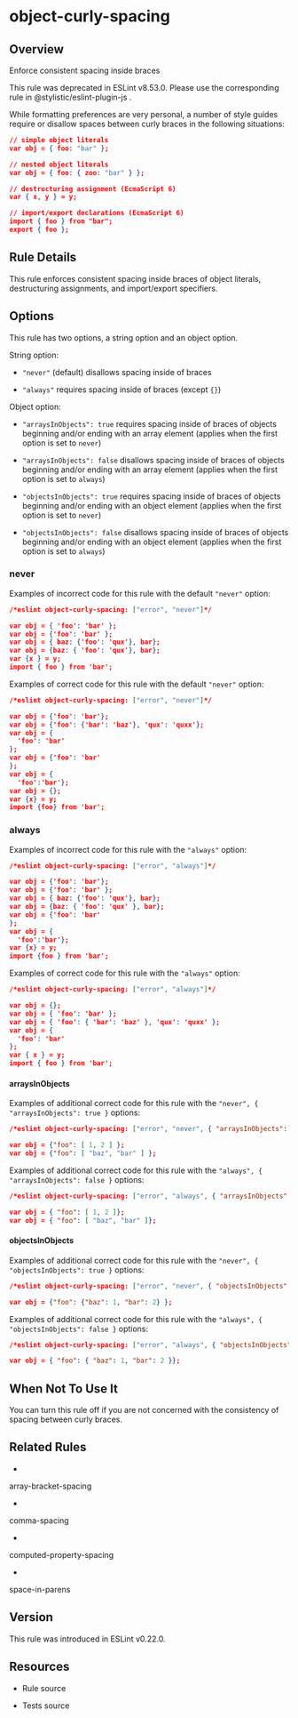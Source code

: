

# object-curly-spacing
## Overview

Enforce consistent spacing inside braces

This rule was deprecated in ESLint v8.53.0. Please use the corresponding rule  in @stylistic/eslint-plugin-js .

While formatting preferences are very personal, a number of style guides require
or disallow spaces between curly braces in the following situations:


```json
// simple object literals
var obj = { foo: "bar" };

// nested object literals
var obj = { foo: { zoo: "bar" } };

// destructuring assignment (EcmaScript 6)
var { x, y } = y;

// import/export declarations (EcmaScript 6)
import { foo } from "bar";
export { foo };
```

## Rule Details

This rule enforces consistent spacing inside braces of object literals, destructuring assignments, and import/export specifiers.

## Options

This rule has two options, a string option and an object option.

String option:


- `"never"` (default) disallows spacing inside of braces

- `"always"` requires spacing inside of braces (except `{}`)

Object option:


- `"arraysInObjects": true` requires spacing inside of braces of objects beginning and/or ending with an array element (applies when the first option is set to `never`)

- `"arraysInObjects": false` disallows spacing inside of braces of objects beginning and/or ending with an array element (applies when the first option is set to `always`)

- `"objectsInObjects": true` requires spacing inside of braces of objects beginning and/or ending with an object element (applies when the first option is set to `never`)

- `"objectsInObjects": false` disallows spacing inside of braces of objects beginning and/or ending with an object element (applies when the first option is set to `always`)

### never

Examples of incorrect code for this rule with the default `"never"` option:


```json
/*eslint object-curly-spacing: ["error", "never"]*/

var obj = { 'foo': 'bar' };
var obj = {'foo': 'bar' };
var obj = { baz: {'foo': 'qux'}, bar};
var obj = {baz: { 'foo': 'qux'}, bar};
var {x } = y;
import { foo } from 'bar';
```

Examples of correct code for this rule with the default `"never"` option:


```json
/*eslint object-curly-spacing: ["error", "never"]*/

var obj = {'foo': 'bar'};
var obj = {'foo': {'bar': 'baz'}, 'qux': 'quxx'};
var obj = {
  'foo': 'bar'
};
var obj = {'foo': 'bar'
};
var obj = {
  'foo':'bar'};
var obj = {};
var {x} = y;
import {foo} from 'bar';
```

### always

Examples of incorrect code for this rule with the `"always"` option:


```json
/*eslint object-curly-spacing: ["error", "always"]*/

var obj = {'foo': 'bar'};
var obj = {'foo': 'bar' };
var obj = { baz: {'foo': 'qux'}, bar};
var obj = {baz: { 'foo': 'qux' }, bar};
var obj = {'foo': 'bar'
};
var obj = {
  'foo':'bar'};
var {x} = y;
import {foo } from 'bar';
```

Examples of correct code for this rule with the `"always"` option:


```json
/*eslint object-curly-spacing: ["error", "always"]*/

var obj = {};
var obj = { 'foo': 'bar' };
var obj = { 'foo': { 'bar': 'baz' }, 'qux': 'quxx' };
var obj = {
  'foo': 'bar'
};
var { x } = y;
import { foo } from 'bar';
```

#### arraysInObjects

Examples of additional correct code for this rule with the `"never", { "arraysInObjects": true }` options:


```json
/*eslint object-curly-spacing: ["error", "never", { "arraysInObjects": true }]*/

var obj = {"foo": [ 1, 2 ] };
var obj = {"foo": [ "baz", "bar" ] };
```

Examples of additional correct code for this rule with the `"always", { "arraysInObjects": false }` options:


```json
/*eslint object-curly-spacing: ["error", "always", { "arraysInObjects": false }]*/

var obj = { "foo": [ 1, 2 ]};
var obj = { "foo": [ "baz", "bar" ]};
```

#### objectsInObjects

Examples of additional correct code for this rule with the `"never", { "objectsInObjects": true }` options:


```json
/*eslint object-curly-spacing: ["error", "never", { "objectsInObjects": true }]*/

var obj = {"foo": {"baz": 1, "bar": 2} };
```

Examples of additional correct code for this rule with the `"always", { "objectsInObjects": false }` options:


```json
/*eslint object-curly-spacing: ["error", "always", { "objectsInObjects": false }]*/

var obj = { "foo": { "baz": 1, "bar": 2 }};
```

## When Not To Use It

You can turn this rule off if you are not concerned with the consistency of spacing between curly braces.

## Related Rules


- 
array-bracket-spacing 

- 
comma-spacing 

- 
computed-property-spacing 

- 
space-in-parens 

## Version

This rule was introduced in ESLint v0.22.0.

## Resources


- Rule source 

- Tests source 

